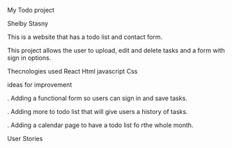 My Todo project

Shelby Stasny

This is a website that has a todo list and contact form.

This project allows the user to upload, edit and delete tasks and a form with sign in options.

Thecnologies used 
React
Html
javascript
Css



ideas for improvement

. Adding a functional form so users can sign in and save tasks.

. Adding more to todo list that will give users a history of tasks.

. Adding a calendar page to have a todo list fo rthe whole month.

User Stories 